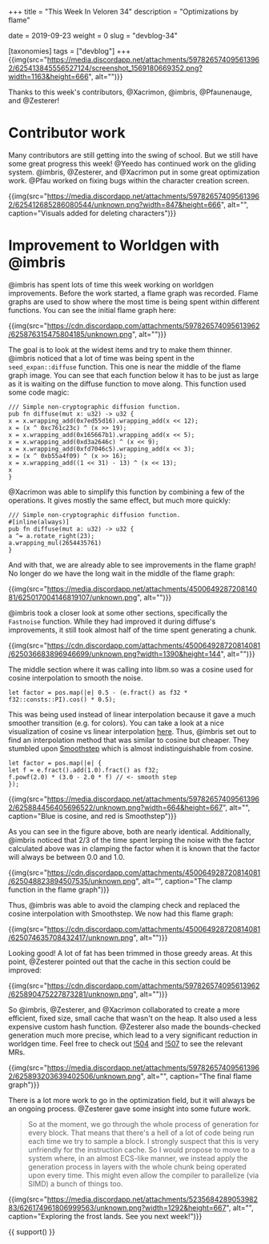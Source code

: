 +++
title = "This Week In Veloren 34"
description = "Optimizations by flame"

date = 2019-09-23
weight = 0
slug = "devblog-34"

[taxonomies]
tags = ["devblog"]
+++
{{img(src="https://media.discordapp.net/attachments/597826574095613962/625413845556527124/screenshot_1569180669352.png?width=1163&height=666", alt="")}}

Thanks to this week's contributors, @Xacrimon, @imbris, @Pfaunenauge, and @Zesterer!

# Contributor work

Many contributors are still getting into the swing of school. But we still have some great progress this week! @Yeedo has continued work on the gliding system. @imbris, @Zesterer, and @Xacrimon put in some great optimization work. @Pfau worked on fixing bugs within the character creation screen.

{{img(src="https://media.discordapp.net/attachments/597826574095613962/625412685286080544/unknown.png?width=847&height=666", alt="", caption="Visuals added for deleting characters")}}


# Improvement to Worldgen with @imbris

@imbris has spent lots of time this week working on worldgen improvements. Before the work started, a flame graph was recorded. Flame graphs are used to show where the most time is being spent within different functions. You can see the initial flame graph here:

{{img(src="https://cdn.discordapp.com/attachments/597826574095613962/625876315475804185/unknown.png", alt="")}}

The goal is to look at the widest items and try to make them thinner. @imbris noticed that a lot of time was being spent in the `seed_expan::diffuse` function. This one is near the middle of the flame graph image. You can see that each function below it has to be just as large as it is waiting on the diffuse function to move along. This function used some code magic:

```
/// Simple non-cryptographic diffusion function.
pub fn diffuse(mut x: u32) -> u32 {
x = x.wrapping_add(0x7ed55d16).wrapping_add(x << 12);
x = (x ^ 0xc761c23c) ^ (x >> 19);
x = x.wrapping_add(0x165667b1).wrapping_add(x << 5);
x = x.wrapping_add(0xd3a2646c) ^ (x << 9);
x = x.wrapping_add(0xfd7046c5).wrapping_add(x << 3);
x = (x ^ 0xb55a4f09) ^ (x >> 16);
x = x.wrapping_add((1 << 31) - 13) ^ (x << 13);
x
}
```

@Xacrimon was able to simplify this function by combining a few of the operations. It gives mostly the same effect, but much more quickly:

```
/// Simple non-cryptographic diffusion function.
#[inline(always)]
pub fn diffuse(mut a: u32) -> u32 {
a ^= a.rotate_right(23);
a.wrapping_mul(2654435761)
}
```

And with that, we are already able to see improvements in the flame graph! No longer do we have the long wait in the middle of the flame graph:

{{img(src="https://media.discordapp.net/attachments/450064928720814081/625017004146819107/unknown.png", alt="")}}

@imbris took a closer look at some other sections, specifically the `Fastnoise` function. While they had improved it during diffuse's improvements, it still took almost half of the time spent generating a chunk.

{{img(src="https://cdn.discordapp.com/attachments/450064928720814081/625036683896946699/unknown.png?width=1390&height=144", alt="")}}

The middle section where it was calling into libm.so was a cosine used for cosine interpolation to smooth the noise.

```
let factor = pos.map(|e| 0.5 - (e.fract() as f32 * f32::consts::PI).cos() * 0.5);
```

This was being used instead of linear interpolation because it gave a much smoother transition (e.g. for colors). You can take a look at a nice visualization of cosine vs linear interpolation [here](http://paulbourke.net/miscellaneous/interpolation/). Thus, @imbris set out to find an interpolation method that was similar to cosine but cheaper. They stumbled upon [Smoothstep](https://en.wikipedia.org/wiki/Smoothstep) which is almost indistinguishable from cosine.

```
let factor = pos.map(|e| {
let f = e.fract().add(1.0).fract() as f32;
f.powf(2.0) * (3.0 - 2.0 * f) // <- smooth step
});
```

{{img(src="https://media.discordapp.net/attachments/597826574095613962/625884456405696522/unknown.png?width=664&height=667", alt="", caption="Blue is cosine, and red is Smoothstep")}}

As you can see in the figure above, both are nearly identical. Additionally, @imbris noticed that 2/3 of the time spent lerping the noise with the factor calculated above was in clamping the factor when it is known that the factor will always be between 0.0 and 1.0.

{{img(src="https://cdn.discordapp.com/attachments/450064928720814081/625048823894507535/unknown.png", alt="", caption="The clamp function in the flame graph")}}

Thus, @imbris was able to avoid the clamping check and replaced the cosine interpolation with Smoothstep. We now had this flame graph:

{{img(src="https://cdn.discordapp.com/attachments/450064928720814081/625074635708432417/unknown.png", alt="")}}

Looking good! A lot of fat has been trimmed in those greedy areas. At this point, @Zesterer pointed out that the cache in this section could be improved:

{{img(src="https://cdn.discordapp.com/attachments/597826574095613962/625890475227873281/unknown.png", alt="")}}

So @imbris, @Zesterer, and @Xacrimon collaborated to create a more efficient, fixed size, small cache that wasn't on the heap. It also used a less expensive custom hash function. @Zesterer also made the bounds-checked generation much more precise, which lead to a very significant reduction in worldgen time. Feel free to check out [!504](https://gitlab.com/veloren/veloren/merge_requests/504) and [!507](https://gitlab.com/veloren/veloren/merge_requests/507) to see the relevant MRs.

{{img(src="https://media.discordapp.net/attachments/597826574095613962/625893203639402506/unknown.png", alt="", caption="The final flame graph")}}

There is a lot more work to go in the optimization field, but it will always be an ongoing process. @Zesterer gave some insight into some future work.

> So at the moment, we go through the whole process of generation for every block. That means that there's a hell of a lot of code being run each time we try to sample a block. I strongly suspect that this is very unfriendly for the instruction cache. So I would propose to move to a system where, in an almost ECS-like manner, we instead apply the generation process in layers with the whole chunk being operated upon every time. This might even allow the compiler to parallelize (via SIMD) a bunch of things too.

{{img(src="https://media.discordapp.net/attachments/523568428905398283/626174961806999563/unknown.png?width=1292&height=667", alt="", caption="Exploring the frost lands. See you next week!")}}

{{ support() }}
